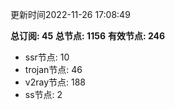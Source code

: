 更新时间2022-11-26 17:08:49

**总订阅: 45**
**总节点: 1156**
**有效节点: 246**
- ssr节点: 10
- trojan节点: 46
- v2ray节点: 188
- ss节点: 2
